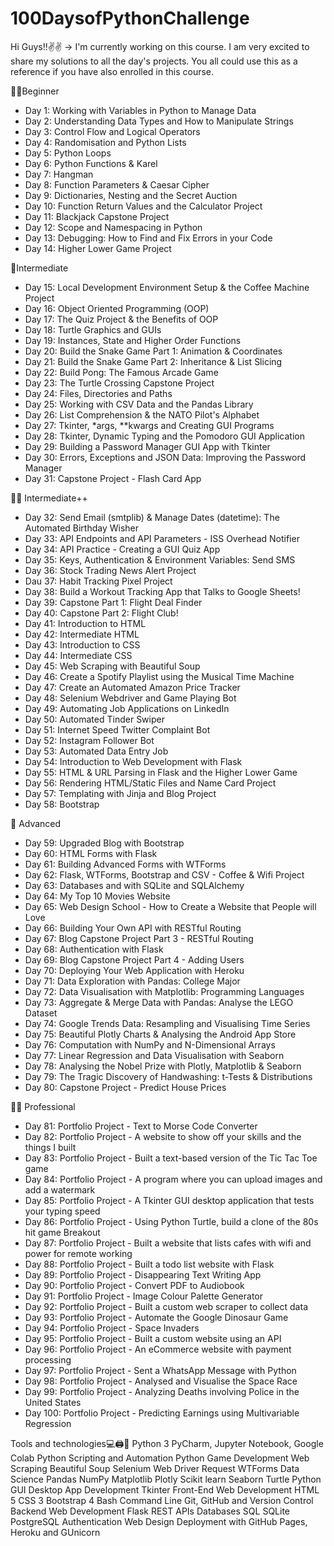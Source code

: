 # 100DaysofPythonChallenge
Hi Guys!!✌✌
-> I'm currently working on this course. I am very excited to share my solutions to all the day's projects. You all could use this as a reference if you have also enrolled in this course.

👨🏻Beginner
* Day 1: Working with Variables in Python to Manage Data
* Day 2: Understanding Data Types and How to Manipulate Strings
* Day 3: Control Flow and Logical Operators
* Day 4: Randomisation and Python Lists
* Day 5: Python Loops
* Day 6: Python Functions & Karel
* Day 7: Hangman
* Day 8: Function Parameters & Caesar Cipher
* Day 9: Dictionaries, Nesting and the Secret Auction
* Day 10: Function Return Values and the Calculator Project
* Day 11: Blackjack Capstone Project
* Day 12: Scope and Namespacing in Python
* Day 13: Debugging: How to Find and Fix Errors in your Code
* Day 14: Higher Lower Game Project

🦾Intermediate

* Day 15: Local Development Environment Setup & the Coffee Machine Project
* Day 16: Object Oriented Programming (OOP)
* Day 17: The Quiz Project & the Benefits of OOP
* Day 18: Turtle Graphics and GUIs
* Day 19: Instances, State and Higher Order Functions
* Day 20: Build the Snake Game Part 1: Animation & Coordinates
* Day 21: Build the Snake Game Part 2: Inheritance & List Slicing
* Day 22: Build Pong: The Famous Arcade Game
* Day 23: The Turtle Crossing Capstone Project
* Day 24: Files, Directories and Paths
* Day 25: Working with CSV Data and the Pandas Library
* Day 26: List Comprehension & the NATO Pilot's Alphabet
* Day 27: Tkinter, *args, **kwargs and Creating GUI Programs
* Day 28: Tkinter, Dynamic Typing and the Pomodoro GUI Application
* Day 29: Building a Password Manager GUI App with Tkinter
* Day 30: Errors, Exceptions and JSON Data: Improving the Password Manager
* Day 31: Capstone Project - Flash Card App

👩‍🎓 Intermediate++

* Day 32: Send Email (smtplib) & Manage Dates (datetime): The Automated Birthday Wisher
* Day 33: API Endpoints and API Parameters - ISS Overhead Notifier
* Day 34: API Practice - Creating a GUI Quiz App
* Day 35: Keys, Authentication & Environment Variables: Send SMS
* Day 36: Stock Trading News Alert Project
* Dau 37: Habit Tracking Pixel Project
* Day 38: Build a Workout Tracking App that Talks to Google Sheets!
* Day 39: Capstone Part 1: Flight Deal Finder
* Day 40: Capstone Part 2: Flight Club!
* Day 41: Introduction to HTML
* Day 42: Intermediate HTML
* Day 43: Introduction to CSS
* Day 44: Intermediate CSS
* Day 45: Web Scraping with Beautiful Soup
* Day 46: Create a Spotify Playlist using the Musical Time Machine
* Day 47: Create an Automated Amazon Price Tracker
* Day 48: Selenium Webdriver and Game Playing Bot
* Day 49: Automating Job Applications on LinkedIn
* Day 50: Automated Tinder Swiper
* Day 51: Internet Speed Twitter Complaint Bot
* Day 52: Instagram Follower Bot
* Day 53: Automated Data Entry Job
* Day 54: Introduction to Web Development with Flask
* Day 55: HTML & URL Parsing in Flask and the Higher Lower Game
* Day 56: Rendering HTML/Static Files and Name Card Project
* Day 57: Templating with Jinja and Blog Project
* Day 58: Bootstrap

🚀 Advanced
* Day 59: Upgraded Blog with Bootstrap
* Day 60: HTML Forms with Flask
* Day 61: Building Advanced Forms with WTForms
* Day 62: Flask, WTForms, Bootstrap and CSV - Coffee & Wifi Project
* Day 63: Databases and with SQLite and SQLAlchemy
* Day 64: My Top 10 Movies Website
* Day 65: Web Design School - How to Create a Website that People will Love
* Day 66: Building Your Own API with RESTful Routing
* Day 67: Blog Capstone Project Part 3 - RESTful Routing
* Day 68: Authentication with Flask
* Day 69: Blog Capstone Project Part 4 - Adding Users
* Day 70: Deploying Your Web Application with Heroku
* Day 71: Data Exploration with Pandas: College Major
* Day 72: Data Visualisation with Matplotlib: Programming Languages
* Day 73: Aggregate & Merge Data with Pandas: Analyse the LEGO Dataset
* Day 74: Google Trends Data: Resampling and Visualising Time Series
* Day 75: Beautiful Plotly Charts & Analysing the Android App Store
* Day 76: Computation with NumPy and N-Dimensional Arrays
* Day 77: Linear Regression and Data Visualisation with Seaborn
* Day 78: Analysing the Nobel Prize with Plotly, Matplotlib & Seaborn
* Day 79: The Tragic Discovery of Handwashing: t-Tests & Distributions
* Day 80: Capstone Project - Predict House Prices

👨‍💻 Professional
* Day 81: Portfolio Project - Text to Morse Code Converter
* Day 82: Portfolio Project - A website to show off your skills and the things I built
* Day 83: Portfolio Project - Built a text-based version of the Tic Tac Toe game
* Day 84: Portfolio Project - A program where you can upload images and add a watermark
* Day 85: Portfolio Project - A Tkinter GUI desktop application that tests your typing speed
* Day 86: Portfolio Project - Using Python Turtle, build a clone of the 80s hit game Breakout
* Day 87: Portfolio Project - Built a website that lists cafes with wifi and power for remote working
* Day 88: Portfolio Project - Built a todo list website with Flask
* Day 89: Portfolio Project - Disappearing Text Writing App
* Day 90: Portfolio Project - Convert PDF to Audiobook
* Day 91: Portfolio Project - Image Colour Palette Generator
* Day 92: Portfolio Project - Built a custom web scraper to collect data
* Day 93: Portfolio Project - Automate the Google Dinosaur Game
* Day 94: Portfolio Project - Space Invaders
* Day 95: Portfolio Project - Built a custom website using an API
* Day 96: Portfolio Project - An eCommerce website with payment processing
* Day 97: Portfolio Project - Sent a WhatsApp Message with Python
* Day 98: Portfolio Project - Analysed and Visualise the Space Race
* Day 99: Portfolio Project - Analyzing Deaths involving Police in the United States
* Day 100: Portfolio Project - Predicting Earnings using Multivariable Regression


Tools and technologies💻🖨📁
Python 3
PyCharm, Jupyter Notebook, Google Colab
Python Scripting and Automation
Python Game Development
Web Scraping
Beautiful Soup
Selenium Web Driver
Request
WTForms
Data Science
Pandas
NumPy
Matplotlib
Plotly
Scikit learn
Seaborn
Turtle
Python GUI Desktop App Development
Tkinter
Front-End Web Development
HTML 5
CSS 3
Bootstrap 4
Bash Command Line
Git, GitHub and Version Control
Backend Web Development
Flask
REST
APIs
Databases
SQL
SQLite
PostgreSQL
Authentication
Web Design
Deployment with GitHub Pages, Heroku and GUnicorn
